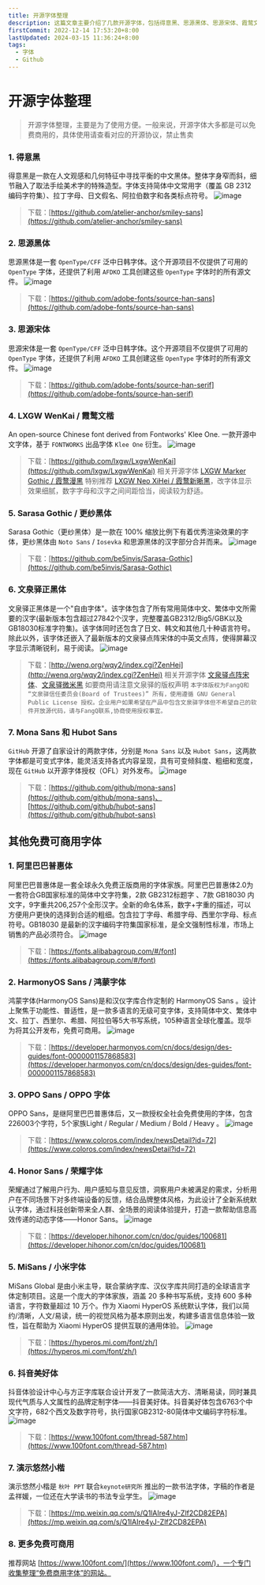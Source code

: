 ```yaml
---
title: 开源字体整理
description: 这篇文章主要介绍了几款开源字体，包括得意黑、思源黑体、思源宋体、霞鹜文楷、Sarasa Gothic、文泉驿正黑体、Mona Sans 和 Hubot Sans。文章详细描述了每款字体的特点和下载链接
firstCommit: 2022-12-14 17:53:20+8:00
lastUpdated: 2024-03-15 11:36:24+8:00
tags:
  - 字体
  - Github
---
```


# 开源字体整理

> 开源字体整理，主要是为了使用方便。一般来说，开源字体大多都是可以免费商用的，具体使用请查看对应的开源协议，禁止售卖

### 1. 得意黑

得意黑是一款在人文观感和几何特征中寻找平衡的中文黑体。整体字身窄而斜，细节融入了取法手绘美术字的特殊造型。字体支持简体中文常用字（覆盖 GB 2312 编码字符集）、拉丁字母、日文假名、阿拉伯数字和各类标点符号。
![image](http://sto1fqpd6.hn-bkt.clouddn.com/67764ee259907.png)

> 下载：[https://github.com/atelier-anchor/smiley-sans](https://github.com/atelier-anchor/smiley-sans)

### 2. 思源黑体

思源黑体是一套 `OpenType/CFF` 泛中日韩字体。这个开源项目不仅提供了可用的 `OpenType` 字体，还提供了利用 `AFDKO` 工具创建这些 `OpenType` 字体时的所有源文件。
![image](http://sto1fqpd6.hn-bkt.clouddn.com/67764ee019cae.jpg)

> 下载：[https://github.com/adobe-fonts/source-han-sans](https://github.com/adobe-fonts/source-han-sans)

### 3. 思源宋体

思源宋体是一套 `OpenType/CFF` 泛中日韩字体。这个开源项目不仅提供了可用的 `OpenType` 字体，还提供了利用 `AFDKO` 工具创建这些 `OpenType` 字体时的所有源文件。
![image](http://sto1fqpd6.hn-bkt.clouddn.com/67764edfd5caf.jpg)

> 下载：[https://github.com/adobe-fonts/source-han-serif](https://github.com/adobe-fonts/source-han-serif)

### 4. LXGW WenKai / 霞鹜文楷

An open-source Chinese font derived from Fontworks' Klee One. 一款开源中文字体，基于 `FONTWORKS` 出品字体 `Klee One` 衍生。
![image](http://sto1fqpd6.hn-bkt.clouddn.com/67764ee2a5c34.png)

> 下载：[https://github.com/lxgw/LxgwWenKai](https://github.com/lxgw/LxgwWenKai)
> 相关开源字体 [LXGW Marker Gothic / 霞鹜漫黑](https://github.com/lxgw/LxgwMarkerGothic)
> 特别推荐 [LXGW Neo XiHei / 霞鹜新晰黑](https://github.com/lxgw/LxgwNeoXiHei)，改字体显示效果细腻，数字字母和汉字之间间距恰当，阅读较为舒适。

### 5. Sarasa Gothic / 更纱黑体

Sarasa Gothic（更纱黑体）是一款在 100% 缩放比例下有着优秀渲染效果的字体，更纱黑体由 `Noto Sans` / `Iosevka` 和思源黑体的汉字部分合并而来。
![image](http://sto1fqpd6.hn-bkt.clouddn.com/67764edfc118c.jpg)

> 下载：[https://github.com/be5invis/Sarasa-Gothic](https://github.com/be5invis/Sarasa-Gothic)

### 6. 文泉驿正黑体

文泉驿正黑体是一个"自由字体"。该字体包含了所有常用简体中文、繁体中文所需要的汉字(最新版本包含超过27842个汉字，完整覆盖GB2312/Big5/GBK以及GB18030标准字符集)。该字体同时还包含了日文、韩文和其他几十种语言符号。除此以外，该字体还嵌入了最新版本的文泉驿点阵宋体的中英文点阵，使得屏幕汉字显示清晰锐利，易于阅读。
![image](http://sto1fqpd6.hn-bkt.clouddn.com/67764ee21c484.png)

> 下载：[http://wenq.org/wqy2/index.cgi?ZenHei](http://wenq.org/wqy2/index.cgi?ZenHei)
> 相关开源字体 [文泉驿点阵宋体](http://wenq.org/wqy2/index.cgi?BitmapSong)、[文泉驿微米黑](http://wenq.org/wqy2/index.cgi?MicroHei)
> 如要商用请注意文泉驿的版权声明
> `本字体版权为FangQ和 “文泉驿信任委员会(Board of Trustees)” 所有，使用遵循 GNU General Public License 授权。企业用户如果希望在产品中包含文泉驿字体但不希望自己的软件开放源代码，请与FangQ联系,协商使用授权事宜。`

### 7. Mona Sans 和 Hubot Sans

`GitHub` 开源了自家设计的两款字体，分别是 `Mona Sans` 以及 `Hubot Sans`，这两款字体都是可变式字体，能灵活支持各式内容呈现，具有可变倾斜度、粗细和宽度，现在 `GitHub` 以开源字体授权（OFL）对外发布。
![image](http://sto1fqpd6.hn-bkt.clouddn.com/67764ee2ca51a.png)

> 下载：[https://github.com/github/mona-sans](https://github.com/github/mona-sans)、[https://github.com/github/hubot-sans](https://github.com/github/hubot-sans)

## 其他免费可商用字体

### 1. 阿里巴巴普惠体

阿里巴巴普惠体是一套全球永久免费正版商用的字体家族。阿里巴巴普惠体2.0为一套符合GB国家标准的简体中文字符集，2款 GB2312标题字 、7款 GB18030 内文字，9字重共206,257个全形汉字。全新的命名体系，数字+字重的描述，可以方便用户更快的选择到合适的粗细。包含拉丁字母、希腊字母、西里尔字母、标点符号。GB18030 是最新的汉字编码字符集国家标准，是全文强制性标准，市场上销售的产品必须符合。
![image](http://sto1fqpd6.hn-bkt.clouddn.com/67764ee035ccf.jpg)

> 下载：[https://fonts.alibabagroup.com/#/font](https://fonts.alibabagroup.com/#/font)

### 2. HarmonyOS Sans / 鸿蒙字体

鸿蒙字体(HarmonyOS Sans)是和汉仪字库合作定制的 HarmonyOS Sans 。设计上聚焦于功能性、普适性，是一款多语言的无级可变字体，支持简体中文、繁体中文、拉丁、西里尔、希腊、阿拉伯等5大书写系统，105种语言全球化覆盖。现华为将其公开发布，免费可商用。
![image](http://sto1fqpd6.hn-bkt.clouddn.com/67764ee04b24d.jpg)

> 下载：[https://developer.harmonyos.com/cn/docs/design/des-guides/font-0000001157868583](https://developer.harmonyos.com/cn/docs/design/des-guides/font-0000001157868583)

### 3. OPPO Sans / OPPO 字体

OPPO Sans，是继阿里巴巴普惠体后，又一款授权全社会免费使用的字体，包含226003个字符，5个家族Light / Regular / Medium / Bold / Heavy 。
![image](http://sto1fqpd6.hn-bkt.clouddn.com/67764edfa6076.jpg)

> 下载：[https://www.coloros.com/index/newsDetail?id=72](https://www.coloros.com/index/newsDetail?id=72)

### 4. Honor Sans / 荣耀字体

荣耀通过了解用户行为、用户感知与意见反馈，洞察用户未被满足的需求，分析用户在不同场景下对多终端设备的反馈，结合品牌整体风格，为此设计了全新系统默认字体，通过科技创新带来全人群、全场景的阅读体验提升，打造一款帮助信息高效传递的动态字体——Honor Sans。
![image](http://sto1fqpd6.hn-bkt.clouddn.com/67764ee353181.png)

> 下载：[https://developer.hihonor.com/cn/doc/guides/100681](https://developer.hihonor.com/cn/doc/guides/100681)

### 5. MiSans / 小米字体

MiSans Global 是由小米主导，联合蒙纳字库、汉仪字库共同打造的全球语言字体定制项目。这是一个庞大的字体家族，涵盖 20 多种书写系统，支持 600 多种语言，字符数量超过 10 万个。作为 Xiaomi HyperOS 系统默认字体，我们以简约/清晰，人文/易读，统一的视觉风格为基本原则出发，构建多语言信息体验一致性，旨在帮助为 Xiaomi HyperOS 提供互联的通用体验。
![image](http://sto1fqpd6.hn-bkt.clouddn.com/67764ee4a7276.png)

> 下载：[https://hyperos.mi.com/font/zh/](https://hyperos.mi.com/font/zh/)

### 6. 抖音美好体

抖音体验设计中心与方正字库联合设计开发了一款简洁大方、清晰易读，同时兼具现代气质与人文属性的品牌定制字体——抖音美好体。抖音美好体包含6763个中文字符，682个西文及数字符号，执行国家GB2312-80简体中文编码字符标准。
![image](http://sto1fqpd6.hn-bkt.clouddn.com/67764ee46eaf2.png)

> 下载：[https://www.100font.com/thread-587.htm](https://www.100font.com/thread-587.htm)

### 7. 演示悠然小楷

演示悠然小楷是 `秋叶 PPT` 联合`keynote研究所` 推出的一款书法字体，字稿的作者是孟祥媛，一位还在大学读书的书法专业学生。
![image](http://sto1fqpd6.hn-bkt.clouddn.com/67764ee2810e3.jpg)

> 下载：[https://mp.weixin.qq.com/s/Q1lAIre4yJ-Zlf2CD82EPA](https://mp.weixin.qq.com/s/Q1lAIre4yJ-Zlf2CD82EPA)

### 8. 更多免费可商用

推荐网站 [https://www.100font.com/](https://www.100font.com/)，一个专门收集整理“免费商用字体”的网站。
